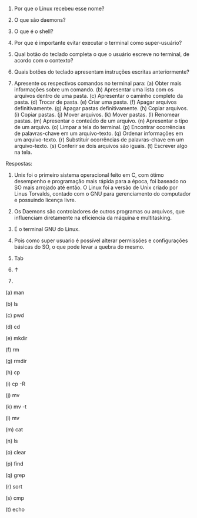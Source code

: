 1. Por que o Linux recebeu esse nome?

2. O que são daemons?

3. O que é o shell?

4. Por que é importante evitar executar o terminal como super-usuário?

5. Qual botão do teclado completa o que o usuário escreve no terminal, de acordo com o contexto?

6. Quais botões do teclado apresentam instruções escritas anteriormente?

7. Apresente os respectivos comandos no terminal para:
  (a) Obter mais informações sobre um comando.
  (b) Apresentar uma lista com os arquivos dentro de uma pasta.
  (c) Apresentar o caminho completo da pasta.
  (d) Trocar de pasta.
  (e) Criar uma pasta.
  (f) Apagar arquivos definitivamente.
  (g) Apagar pastas definitivamente.
  (h) Copiar arquivos.
  (i) Copiar pastas.
  (j) Mover arquivos.
  (k) Mover pastas.
  (l) Renomear pastas.
  (m) Apresentar o conteúdo de um arquivo.
  (n) Apresentar o tipo de um arquivo.
  (o) Limpar a tela do terminal.
  (p) Encontrar ocorrências de palavras-chave em um arquivo-texto.
  (q) Ordenar informações em um arquivo-texto.
  (r) Substituir ocorrências de palavras-chave em um arquivo-texto.
  (s) Conferir se dois arquivos são iguais.
  (t) Escrever algo na tela.

Respostas:

1. Unix foi o primeiro sistema operacional feito em C, com ótimo desempenho e programação mais rápida para a época, foi baseado no SO mais arrojado até então. O Linux foi a versão de Unix criado por Linus Torvalds, contado com o GNU para gerenciamento do computador e possuindo licença livre.

2. Os Daemons são controladores de outros programas ou arquivos, que influenciam diretamente na eficiencia da máquina e multitasking.

3. É o terminal GNU do Linux.

4. Pois como super usuario é possível alterar permissões e configurações básicas do SO, o que pode levar a quebra do mesmo.

5. Tab

6. ↑

7.

(a) man

(b) ls

(c) pwd

(d) cd

(e) mkdir

(f) rm

(g) rmdir

(h) cp

(i) cp -R

(j) mv

(k) mv -t

(l) mv

(m) cat

(n) ls

(o) clear

(p) find

(q) grep

(r) sort

(s) cmp

(t) echo
